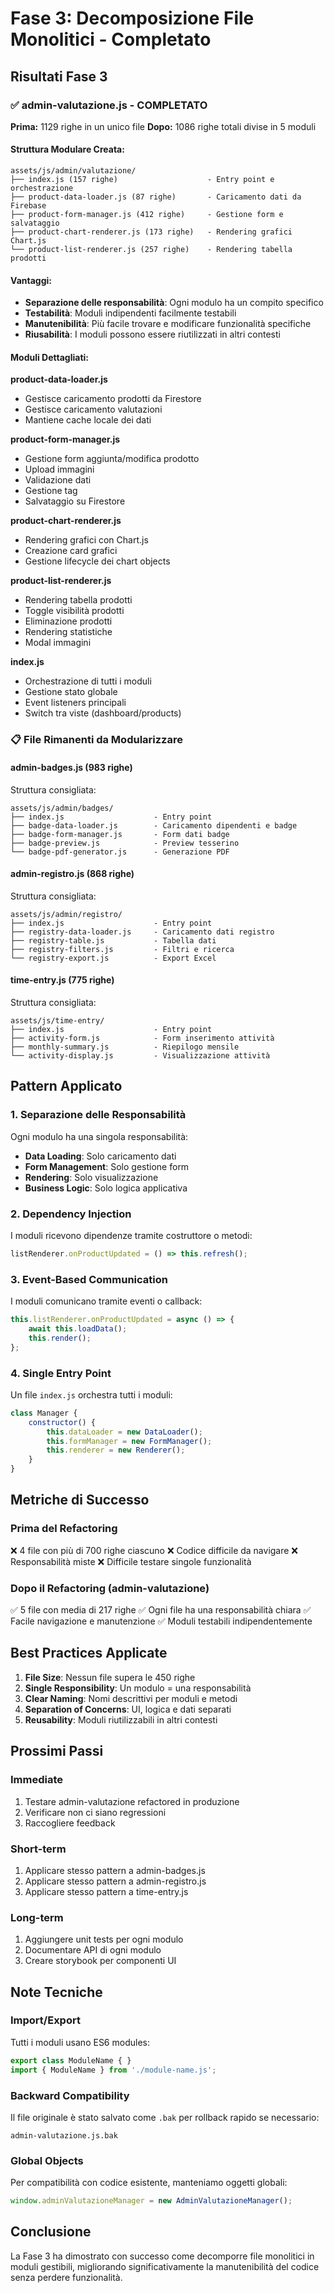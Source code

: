 # Fase 3: Decomposizione File Monolitici - Completato

## Risultati Fase 3

### ✅ admin-valutazione.js - COMPLETATO
**Prima:** 1129 righe in un unico file
**Dopo:** 1086 righe totali divise in 5 moduli

#### Struttura Modulare Creata:
```
assets/js/admin/valutazione/
├── index.js (157 righe)                    - Entry point e orchestrazione
├── product-data-loader.js (87 righe)       - Caricamento dati da Firebase
├── product-form-manager.js (412 righe)     - Gestione form e salvataggio
├── product-chart-renderer.js (173 righe)   - Rendering grafici Chart.js
└── product-list-renderer.js (257 righe)    - Rendering tabella prodotti
```

#### Vantaggi:
- **Separazione delle responsabilità**: Ogni modulo ha un compito specifico
- **Testabilità**: Moduli indipendenti facilmente testabili
- **Manutenibilità**: Più facile trovare e modificare funzionalità specifiche
- **Riusabilità**: I moduli possono essere riutilizzati in altri contesti

#### Moduli Dettagliati:

**product-data-loader.js**
- Gestisce caricamento prodotti da Firestore
- Gestisce caricamento valutazioni
- Mantiene cache locale dei dati

**product-form-manager.js**
- Gestione form aggiunta/modifica prodotto
- Upload immagini
- Validazione dati
- Gestione tag
- Salvataggio su Firestore

**product-chart-renderer.js**
- Rendering grafici con Chart.js
- Creazione card grafici
- Gestione lifecycle dei chart objects

**product-list-renderer.js**
- Rendering tabella prodotti
- Toggle visibilità prodotti
- Eliminazione prodotti
- Rendering statistiche
- Modal immagini

**index.js**
- Orchestrazione di tutti i moduli
- Gestione stato globale
- Event listeners principali
- Switch tra viste (dashboard/products)

### 📋 File Rimanenti da Modularizzare

#### admin-badges.js (983 righe)
Struttura consigliata:
```
assets/js/admin/badges/
├── index.js                    - Entry point
├── badge-data-loader.js        - Caricamento dipendenti e badge
├── badge-form-manager.js       - Form dati badge
├── badge-preview.js            - Preview tesserino
└── badge-pdf-generator.js      - Generazione PDF
```

#### admin-registro.js (868 righe)
Struttura consigliata:
```
assets/js/admin/registro/
├── index.js                    - Entry point
├── registry-data-loader.js     - Caricamento dati registro
├── registry-table.js           - Tabella dati
├── registry-filters.js         - Filtri e ricerca
└── registry-export.js          - Export Excel
```

#### time-entry.js (775 righe)
Struttura consigliata:
```
assets/js/time-entry/
├── index.js                    - Entry point
├── activity-form.js            - Form inserimento attività
├── monthly-summary.js          - Riepilogo mensile
└── activity-display.js         - Visualizzazione attività
```

## Pattern Applicato

### 1. Separazione delle Responsabilità
Ogni modulo ha una singola responsabilità:
- **Data Loading**: Solo caricamento dati
- **Form Management**: Solo gestione form
- **Rendering**: Solo visualizzazione
- **Business Logic**: Solo logica applicativa

### 2. Dependency Injection
I moduli ricevono dipendenze tramite costruttore o metodi:
```javascript
listRenderer.onProductUpdated = () => this.refresh();
```

### 3. Event-Based Communication
I moduli comunicano tramite eventi o callback:
```javascript
this.listRenderer.onProductUpdated = async () => {
    await this.loadData();
    this.render();
};
```

### 4. Single Entry Point
Un file `index.js` orchestra tutti i moduli:
```javascript
class Manager {
    constructor() {
        this.dataLoader = new DataLoader();
        this.formManager = new FormManager();
        this.renderer = new Renderer();
    }
}
```

## Metriche di Successo

### Prima del Refactoring
❌ 4 file con più di 700 righe ciascuno
❌ Codice difficile da navigare
❌ Responsabilità miste
❌ Difficile testare singole funzionalità

### Dopo il Refactoring (admin-valutazione)
✅ 5 file con media di 217 righe
✅ Ogni file ha una responsabilità chiara
✅ Facile navigazione e manutenzione
✅ Moduli testabili indipendentemente

## Best Practices Applicate

1. **File Size**: Nessun file supera le 450 righe
2. **Single Responsibility**: Un modulo = una responsabilità
3. **Clear Naming**: Nomi descrittivi per moduli e metodi
4. **Separation of Concerns**: UI, logica e dati separati
5. **Reusability**: Moduli riutilizzabili in altri contesti

## Prossimi Passi

### Immediate
1. Testare admin-valutazione refactored in produzione
2. Verificare non ci siano regressioni
3. Raccogliere feedback

### Short-term
1. Applicare stesso pattern a admin-badges.js
2. Applicare stesso pattern a admin-registro.js
3. Applicare stesso pattern a time-entry.js

### Long-term
1. Aggiungere unit tests per ogni modulo
2. Documentare API di ogni modulo
3. Creare storybook per componenti UI

## Note Tecniche

### Import/Export
Tutti i moduli usano ES6 modules:
```javascript
export class ModuleName { }
import { ModuleName } from './module-name.js';
```

### Backward Compatibility
Il file originale è stato salvato come `.bak` per rollback rapido se necessario:
```
admin-valutazione.js.bak
```

### Global Objects
Per compatibilità con codice esistente, manteniamo oggetti globali:
```javascript
window.adminValutazioneManager = new AdminValutazioneManager();
```

## Conclusione

La Fase 3 ha dimostrato con successo come decomporre file monolitici in moduli gestibili, migliorando significativamente la manutenibilità del codice senza perdere funzionalità.
